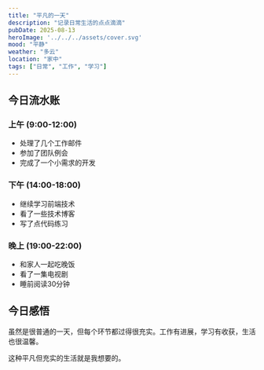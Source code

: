 ```yaml
---
title: "平凡的一天"
description: "记录日常生活的点点滴滴"
pubDate: 2025-08-13
heroImage: '../../../assets/cover.svg'
mood: "平静"
weather: "多云"
location: "家中"
tags: ["日常", "工作", "学习"]
---
```


## 今日流水账

### 上午 (9:00-12:00)

- 处理了几个工作邮件
- 参加了团队例会
- 完成了一个小需求的开发

### 下午 (14:00-18:00)

- 继续学习前端技术
- 看了一些技术博客
- 写了点代码练习

### 晚上 (19:00-22:00)

- 和家人一起吃晚饭
- 看了一集电视剧
- 睡前阅读30分钟

## 今日感悟

虽然是很普通的一天，但每个环节都过得很充实。工作有进展，学习有收获，生活也很温馨。

这种平凡但充实的生活就是我想要的。
